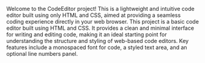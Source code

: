 Welcome to the CodeEditor project! This is a lightweight and intuitive code editor built using only HTML and CSS, aimed at providing a seamless coding experience directly in your web browser.
This project is a basic code editor built using HTML and CSS. It provides a clean and minimal interface for writing and editing code, making it an ideal starting point for understanding the structure and styling of web-based code editors. Key features include a monospaced font for code, a styled text area, and an optional line numbers panel.
